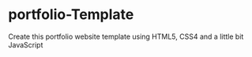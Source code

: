 # portfolio-Template
Create this portfolio website template using HTML5, CSS4 and a little bit JavaScript
